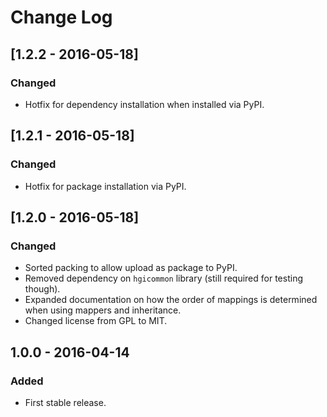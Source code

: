 # Change Log
## [1.2.2 - 2016-05-18]
### Changed
- Hotfix for dependency installation when installed via PyPI.

## [1.2.1 - 2016-05-18]
### Changed
- Hotfix for package installation via PyPI.

## [1.2.0 - 2016-05-18]
### Changed
- Sorted packing to allow upload as package to PyPI.
- Removed dependency on `hgicommon` library (still required for testing though).
- Expanded documentation on how the order of mappings is determined when using mappers and inheritance.
- Changed license from GPL to MIT.

## 1.0.0 - 2016-04-14
### Added
- First stable release.
